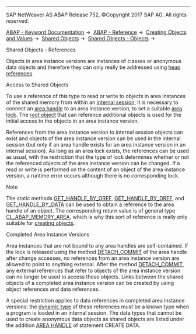   

* * *

SAP NetWeaver AS ABAP Release 752, ©Copyright 2017 SAP AG. All rights reserved.

[ABAP - Keyword Documentation](javascript:call_link\('abenabap.htm'\)) →  [ABAP - Reference](javascript:call_link\('abenabap_reference.htm'\)) →  [Creating Objects and Values](javascript:call_link\('abencreate_objects.htm'\)) →  [Shared Objects](javascript:call_link\('abenabap_shared_objects.htm'\)) →  [Shared Objects - Objects](javascript:call_link\('abenshm_objects.htm'\)) → 

Shared Objects - References

Objects in area instance versions are instances of classes or anonymous data objects and therefore they can only really be addressed using [heap references](javascript:call_link\('abenheap_reference_glosry.htm'\) "Glossary Entry").

Access to Shared Objects

To use a reference of this type to read or write to objects in area instances of the shared memory from within an [internal session](javascript:call_link\('abeninternal_session_glosry.htm'\) "Glossary Entry"), it is necessary to connect an [area handle](javascript:call_link\('abenarea_handle_glosry.htm'\) "Glossary Entry") to an area instance version, to set a suitable [area lock](javascript:call_link\('abenarea_lock_glosry.htm'\) "Glossary Entry"). The [root object](javascript:call_link\('abenroot_object_glosry.htm'\) "Glossary Entry") that can reference additional objects is used for the initial access to the objects in an area instance version.

References from the area instance version to internal session objects can exist and objects of the area instance version can be used in the internal session (but only if an area handle exists for an area instance version in an internal session). As long as an area lock exists, the references can be used as usual, with the restriction that the type of lock determines whether or not the referenced objects of the area instance version can be changed. If a read or write is performed on the content of an object of the area instance version, a runtime error occurs although there is no corresponding lock.

Note

The static methods [GET\_HANDLE\_BY\_OREF](javascript:call_link\('abenshm_cl_abap_memory_area.htm'\)), [GET\_HANDLE\_BY\_DREF](javascript:call_link\('abenshm_cl_abap_memory_area.htm'\)), and [GET\_HANDLE\_BY\_DATA](javascript:call_link\('abenshm_cl_abap_memory_area.htm'\)) can be used to obtain a reference to the area handle of an object. The corresponding return value is of general type [CL\_ABAP\_MEMORY\_AREA](javascript:call_link\('abenshm_cl_abap_memory_area.htm'\)), which is why this sort of reference is really only suitable for [creating objects](javascript:call_link\('abenshm_objects_create_object.htm'\)).

Completed Area Instance Versions

Area instances that are not bound to any area handles are self-contained. If the lock is released using the method [DETACH\_COMMIT](javascript:call_link\('abenshm_cl_shm_area.htm'\)) of the area handle after change accesses, no references from an area instance version are allowed to point to anything external. After the method [DETACH\_COMMIT](javascript:call_link\('abenshm_cl_shm_area.htm'\)), any external references that refer to objects of the area instance version can no longer be used to access these objects. Links between the shared objects of a completed area instance version can be created by using object references and data references.

A special restriction applies to data references in completed area instance versions: the [dynamic type](javascript:call_link\('abendynamic_type_glosry.htm'\) "Glossary Entry") of these references must be a known type when a program is loaded in an internal session. The data types that cannot be used to create anonymous data objects as shared objects are listed under the addition [AREA HANDLE](javascript:call_link\('abapcreate_data_area_handle.htm'\)) of statement CREATE DATA.